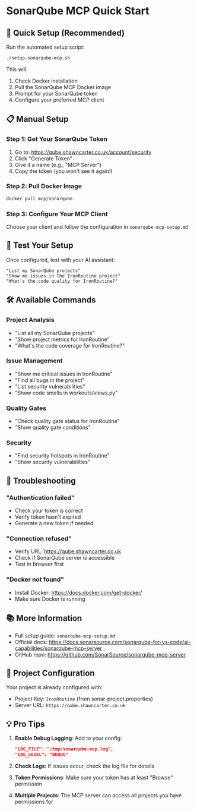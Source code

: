 # SonarQube MCP Quick Start

## 🚀 Quick Setup (Recommended)

Run the automated setup script:

```bash
./setup-sonarqube-mcp.sh
```

This will:
1. Check Docker installation
2. Pull the SonarQube MCP Docker image
3. Prompt for your SonarQube token
4. Configure your preferred MCP client

## 📋 Manual Setup

### Step 1: Get Your SonarQube Token

1. Go to: https://qube.shawncarter.co.uk/account/security
2. Click "Generate Token"
3. Give it a name (e.g., "MCP Server")
4. Copy the token (you won't see it again!)

### Step 2: Pull Docker Image

```bash
docker pull mcp/sonarqube
```

### Step 3: Configure Your MCP Client

Choose your client and follow the configuration in `sonarqube-mcp-setup.md`

## 🧪 Test Your Setup

Once configured, test with your AI assistant:

```
"List my SonarQube projects"
"Show me issues in the IronRoutine project"
"What's the code quality for IronRoutine?"
```

## 🛠️ Available Commands

### Project Analysis
- "List all my SonarQube projects"
- "Show project metrics for IronRoutine"
- "What's the code coverage for IronRoutine?"

### Issue Management
- "Show me critical issues in IronRoutine"
- "Find all bugs in the project"
- "List security vulnerabilities"
- "Show code smells in workouts/views.py"

### Quality Gates
- "Check quality gate status for IronRoutine"
- "Show quality gate conditions"

### Security
- "Find security hotspots in IronRoutine"
- "Show security vulnerabilities"

## 🔧 Troubleshooting

### "Authentication failed"
- Check your token is correct
- Verify token hasn't expired
- Generate a new token if needed

### "Connection refused"
- Verify URL: https://qube.shawncarter.co.uk
- Check if SonarQube server is accessible
- Test in browser first

### "Docker not found"
- Install Docker: https://docs.docker.com/get-docker/
- Make sure Docker is running

## 📚 More Information

- Full setup guide: `sonarqube-mcp-setup.md`
- Official docs: https://docs.sonarsource.com/sonarqube-for-vs-code/ai-capabilities/sonarqube-mcp-server
- GitHub repo: https://github.com/SonarSource/sonarqube-mcp-server

## 🎯 Project Configuration

Your project is already configured with:
- Project Key: `IronRoutine` (from sonar-project.properties)
- Server URL: `https://qube.shawncarter.co.uk`

## 💡 Pro Tips

1. **Enable Debug Logging**: Add to your config:
   ```json
   "LOG_FILE": "/tmp/sonarqube-mcp.log",
   "LOG_LEVEL": "DEBUG"
   ```

2. **Check Logs**: If issues occur, check the log file for details

3. **Token Permissions**: Make sure your token has at least "Browse" permission

4. **Multiple Projects**: The MCP server can access all projects you have permissions for


